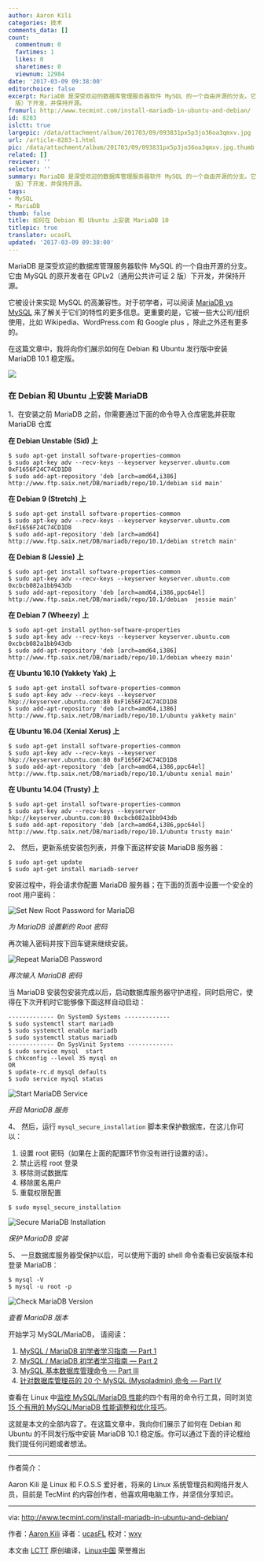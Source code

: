 ```yaml
---
author: Aaron Kili
categories: 技术
comments_data: []
count:
  commentnum: 0
  favtimes: 1
  likes: 0
  sharetimes: 0
  viewnum: 12984
date: '2017-03-09 09:38:00'
editorchoice: false
excerpt: MariaDB 是深受欢迎的数据库管理服务器软件 MySQL 的一个自由开源的分支。它由 MySQL 的原开发者在 GPLv2（通用公共许可证 2
  版）下开发，并保持开源。
fromurl: http://www.tecmint.com/install-mariadb-in-ubuntu-and-debian/
id: 8283
islctt: true
largepic: /data/attachment/album/201703/09/093831px5p3jo36oa3qmxv.jpg
url: /article-8283-1.html
pic: /data/attachment/album/201703/09/093831px5p3jo36oa3qmxv.jpg.thumb.jpg
related: []
reviewer: ''
selector: ''
summary: MariaDB 是深受欢迎的数据库管理服务器软件 MySQL 的一个自由开源的分支。它由 MySQL 的原开发者在 GPLv2（通用公共许可证 2
  版）下开发，并保持开源。
tags:
- MySQL
- MariaDB
thumb: false
title: 如何在 Debian 和 Ubuntu 上安装 MariaDB 10
titlepic: true
translator: ucasFL
updated: '2017-03-09 09:38:00'
---
```


MariaDB 是深受欢迎的数据库管理服务器软件 MySQL 的一个自由开源的分支。它由 MySQL 的原开发者在 GPLv2（通用公共许可证 2 版）下开发，并保持开源。


它被设计来实现 MySQL 的高兼容性。对于初学者，可以阅读 [MariaDB vs MySQL](https://mariadb.com/kb/en/mariadb/mariadb-vs-mysql-features/) 来了解关于它们的特性的更多信息。更重要的是，它被一些大公司/组织使用，比如 Wikipedia、WordPress.com 和 Google plus ，除此之外还有更多的。


在这篇文章中，我将向你们展示如何在 Debian 和 Ubuntu 发行版中安装 MariaDB 10.1 稳定版。


![](/data/attachment/album/201703/09/093831px5p3jo36oa3qmxv.jpg)


### 在 Debian 和 Ubuntu 上安装 MariaDB


1、在安装之前 MariaDB 之前，你需要通过下面的命令导入仓库密匙并获取 MariaDB 仓库


**在 Debian Unstable (Sid) 上**



```
$ sudo apt-get install software-properties-common
$ sudo apt-key adv --recv-keys --keyserver keyserver.ubuntu.com 0xF1656F24C74CD1D8
$ sudo add-apt-repository 'deb [arch=amd64,i386] http://www.ftp.saix.net/DB/mariadb/repo/10.1/debian sid main'

```

**在 Debian 9 (Stretch) 上**



```
$ sudo apt-get install software-properties-common
$ sudo apt-key adv --recv-keys --keyserver keyserver.ubuntu.com 0xF1656F24C74CD1D8
$ sudo add-apt-repository 'deb [arch=amd64] http://www.ftp.saix.net/DB/mariadb/repo/10.1/debian stretch main'

```

**在 Debian 8 (Jessie) 上**



```
$ sudo apt-get install software-properties-common
$ sudo apt-key adv --recv-keys --keyserver keyserver.ubuntu.com 0xcbcb082a1bb943db
$ sudo add-apt-repository 'deb [arch=amd64,i386,ppc64el] http://www.ftp.saix.net/DB/mariadb/repo/10.1/debian  jessie main'

```

**在 Debian 7 (Wheezy) 上**



```
$ sudo apt-get install python-software-properties
$ sudo apt-key adv --recv-keys --keyserver keyserver.ubuntu.com 0xcbcb082a1bb943db
$ sudo add-apt-repository 'deb [arch=amd64,i386] http://www.ftp.saix.net/DB/mariadb/repo/10.1/debian wheezy main'

```

**在 Ubuntu 16.10 (Yakkety Yak) 上**



```
$ sudo apt-get install software-properties-common
$ sudo apt-key adv --recv-keys --keyserver hkp://keyserver.ubuntu.com:80 0xF1656F24C74CD1D8
$ sudo add-apt-repository 'deb [arch=amd64,i386] http://www.ftp.saix.net/DB/mariadb/repo/10.1/ubuntu yakkety main'

```

**在 Ubuntu 16.04 (Xenial Xerus) 上**



```
$ sudo apt-get install software-properties-common
$ sudo apt-key adv --recv-keys --keyserver hkp://keyserver.ubuntu.com:80 0xF1656F24C74CD1D8
$ sudo add-apt-repository 'deb [arch=amd64,i386,ppc64el] http://www.ftp.saix.net/DB/mariadb/repo/10.1/ubuntu xenial main'

```

**在 Ubuntu 14.04 (Trusty) 上**



```
$ sudo apt-get install software-properties-common
$ sudo apt-key adv --recv-keys --keyserver hkp://keyserver.ubuntu.com:80 0xcbcb082a1bb943db
$ sudo add-apt-repository 'deb [arch=amd64,i386,ppc64el] http://www.ftp.saix.net/DB/mariadb/repo/10.1/ubuntu trusty main'

```

2、 然后，更新系统安装包列表，并像下面这样安装 MariaDB 服务器：



```
$ sudo apt-get update
$ sudo apt-get install mariadb-server

```

安装过程中，将会请求你配置 MariaDB 服务器；在下面的页面中设置一个安全的 root 用户密码：


![Set New Root Password for MariaDB](/data/attachment/album/201703/09/093844ye4nfvn99p784bby.png)


*为 MariaDB 设置新的 Root 密码*


再次输入密码并按下回车键来继续安装。


![Repeat MariaDB Password](/data/attachment/album/201703/09/093844zpl8njiaz81xp1w9.png)


*再次输入 MariaDB 密码*


当 MariaDB 安装包安装完成以后，启动数据库服务器守护进程，同时启用它，使得在下次开机时它能够像下面这样自动启动：



```
------------- On SystemD Systems -------------
$ sudo systemctl start mariadb
$ sudo systemctl enable mariadb
$ sudo systemctl status mariadb
------------- On SysVinit Systems -------------
$ sudo service mysql  start
$ chkconfig --level 35 mysql on
OR
$ update-rc.d mysql defaults
$ sudo service mysql status

```

![Start MariaDB Service](/data/attachment/album/201703/09/093845kol9io39rlmpp3lo.png)


*开启 MariaDB 服务*


4、 然后，运行 `mysql_secure_installation` 脚本来保护数据库，在这儿你可以：


1. 设置 root 密码（如果在上面的配置环节你没有进行设置的话）。
2. 禁止远程 root 登录
3. 移除测试数据库
4. 移除匿名用户
5. 重载权限配置



```
$ sudo mysql_secure_installation

```

![Secure MariaDB Installation](/data/attachment/album/201703/09/093845i2ixc3yxec3mc522.png)


*保护 MariaDB 安装*


5、 一旦数据库服务器受保护以后，可以使用下面的 shell 命令查看已安装版本和登录 MariaDB：



```
$ mysql -V
$ mysql -u root -p

```

![Check MariaDB Version](/data/attachment/album/201703/09/093846n2g0jy5g2pkuadwe.png)


*查看 MariaDB 版本*


开始学习 MySQL/MariaDB， 请阅读：


1. [MySQL / MariaDB 初学者学习指南 — Part 1](http://www.tecmint.com/learn-mysql-mariadb-for-beginners/)
2. [MySQL / MariaDB 初学者学习指南 — Part 2](http://www.tecmint.com/learn-mysql-mariadb-advance-functions-sql-queries/)
3. [MySQL 基本数据库管理命令 — Part III](http://www.tecmint.com/gliding-through-database-mysql-in-a-nutshell-part-i/)
4. [针对数据库管理员的 20 个 MySQL (Mysqladmin) 命令 — Part IV](http://www.tecmint.com/mysqladmin-commands-for-database-administration-in-linux/)


查看在 Linux 中[监控 MySQL/MariaDB 性能](http://www.tecmint.com/mysql-performance-monitoring/)的四个有用的命令行工具，同时浏览 [15 个有用的 MySQL/MariaDB 性能调整和优化技巧](http://www.tecmint.com/mysql-mariadb-performance-tuning-and-optimization/)。


这就是本文的全部内容了。在这篇文章中，我向你们展示了如何在 Debian 和 Ubuntu 的不同发行版中安装 MariaDB 10.1 稳定版。你可以通过下面的评论框给我们提任何问题或者想法。




---


作者简介：


Aaron Kili 是 Linux 和 F.O.S.S 爱好者，将来的 Linux 系统管理员和网络开发人员，目前是 TecMint 的内容创作者，他喜欢用电脑工作，并坚信分享知识。




---


via: <http://www.tecmint.com/install-mariadb-in-ubuntu-and-debian/>


作者：[Aaron Kili](http://www.tecmint.com/author/aaronkili/) 译者：[ucasFL](https://github.com/ucasFL) 校对：[wxy](https://github.com/wxy)


本文由 [LCTT](https://github.com/LCTT/TranslateProject) 原创编译，[Linux中国](https://linux.cn/) 荣誉推出